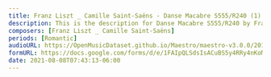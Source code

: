 ```yaml
---
title: Franz Liszt _ Camille Saint-Saëns - Danse Macabre S555/R240 (1)
description: This is the description for Danse Macabre S555/R240 by Franz Liszt _ Camille Saint-Saëns
composers: [Franz Liszt _ Camille Saint-Saëns]
periods: [Romantic]
audioURL: https://OpenMusicDataset.github.io/Maestro/maestro-v3.0.0/2011/MIDI-Unprocessed_03_R3_2011_MID--AUDIO_R3-D1_07_Track07_wav.midi
formURL: https://docs.google.com/forms/d/e/1FAIpQLSdsIsACuBS5y4RRy4nKoMXeJ1C_9UhcxIamdLsm_mFhaRBzoA/viewform
date: 2021-08-08T07:43:13-06:00
---
```

